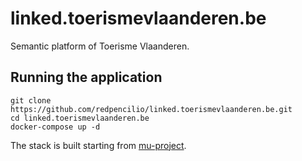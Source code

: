 # linked.toerismevlaanderen.be

Semantic platform of Toerisme Vlaanderen.

## Running the application
```
git clone https://github.com/redpencilio/linked.toerismevlaanderen.be.git
cd linked.toerismevlaanderen.be
docker-compose up -d
```

The stack is built starting from [mu-project](https://github.com/mu-semtech/mu-project).
